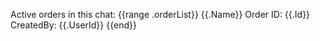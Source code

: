 Active orders in this chat:
{{range .orderList}}
  {{.Name}}
  Order ID: {{.Id}}
  CreatedBy: {{.UserId}}
{{end}}
